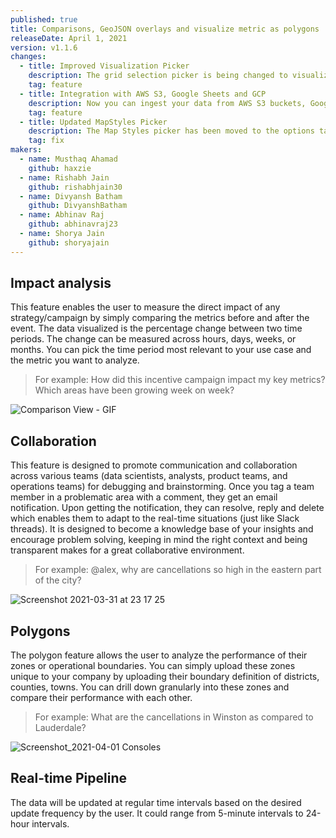 ```yaml
---
published: true
title: Comparisons, GeoJSON overlays and visualize metric as polygons
releaseDate: April 1, 2021
version: v1.1.6
changes:
  - title: Improved Visualization Picker
    description: The grid selection picker is being changed to visualization picker and is more detailed. Changing visualization and rendering data to polygons/boundaries can be done via the new Visualization picker
    tag: feature
  - title: Integration with AWS S3, Google Sheets and GCP
    description: Now you can ingest your data from AWS S3 buckets, Google sheets and Google Cloud Platform to locale.ai
    tag: feature
  - title: Updated MapStyles Picker
    description: The Map Styles picker has been moved to the options tab in consoles.
    tag: fix
makers:
  - name: Musthaq Ahamad
    github: haxzie
  - name: Rishabh Jain
    github: rishabhjain30
  - name: Divyansh Batham
    github: DivyanshBatham
  - name: Abhinav Raj
    github: abhinavraj23
  - name: Shorya Jain
    github: shoryajain
---
```


## Impact analysis

This feature enables the user to measure the direct impact of any strategy/campaign by simply comparing the metrics before and after the event. The data visualized is the percentage change between two time periods. The change can be measured across hours, days, weeks, or months. You can pick the time period most relevant to your use case and the metric you want to analyze.

> For example: How did this incentive campaign impact my key metrics? Which areas have been growing week on week?

![Comparison View - GIF](https://user-images.githubusercontent.com/37837123/113187530-98115100-9276-11eb-8e67-da20fa796285.gif)

## Collaboration

This feature is designed to promote communication and collaboration across various teams (data scientists, analysts, product teams, and operations teams) for debugging and brainstorming. Once you tag a team member in a problematic area with a comment, they get an email notification. Upon getting the notification, they can resolve, reply and delete which enables them to adapt to the real-time situations (just like Slack threads). It is designed to become a knowledge base of your insights and encourage problem solving, keeping in mind the right context and being transparent makes for a great collaborative environment.

> For example: @alex, why are cancellations so high in the eastern part of the city?

![Screenshot 2021-03-31 at 23 17 25](https://user-images.githubusercontent.com/37837123/113188104-43220a80-9277-11eb-9bd6-5d2fc595f45d.png)

## Polygons

The polygon feature allows the user to analyze the performance of their zones or operational boundaries. You can simply upload these zones unique to your company by uploading their boundary definition of districts, counties, towns. You can drill down granularly into these zones and compare their performance with each other.

> For example: What are the cancellations in Winston as compared to Lauderdale?

![Screenshot_2021-04-01 Consoles](https://user-images.githubusercontent.com/53584487/113272974-cc7a2100-92f9-11eb-8e12-1262b5078343.png)

## Real-time Pipeline

The data will be updated at regular time intervals based on the desired update frequency by the user. It could range from 5-minute intervals to 24-hour intervals.
